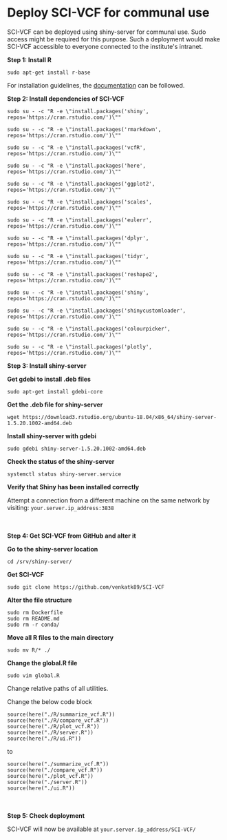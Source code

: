 # Deploy SCI-VCF for communal use

SCI-VCF can be deployed using shiny-server for communal use. Sudo access might be required for this purpose. Such a deployment would make SCI-VCF accessible to everyone connected to the institute's intranet.

**Step 1: Install R**

```
sudo apt-get install r-base
```

For installation guidelines, the [documentation](https://cran.r-project.org/) can be followed. 


**Step 2: Install dependencies of SCI-VCF**

```
sudo su - -c "R -e \"install.packages('shiny', repos='https://cran.rstudio.com/')\""
```
```
sudo su - -c "R -e \"install.packages('rmarkdown', repos='https://cran.rstudio.com/')\""
```
```
sudo su - -c "R -e \"install.packages('vcfR', repos='https://cran.rstudio.com/')\""
```
```
sudo su - -c "R -e \"install.packages('here', repos='https://cran.rstudio.com/')\""
```
```
sudo su - -c "R -e \"install.packages('ggplot2', repos='https://cran.rstudio.com/')\""
```
```
sudo su - -c "R -e \"install.packages('scales', repos='https://cran.rstudio.com/')\""
```
```
sudo su - -c "R -e \"install.packages('eulerr', repos='https://cran.rstudio.com/')\""
```
```
sudo su - -c "R -e \"install.packages('dplyr', repos='https://cran.rstudio.com/')\""
```
```
sudo su - -c "R -e \"install.packages('tidyr', repos='https://cran.rstudio.com/')\""
```
```
sudo su - -c "R -e \"install.packages('reshape2', repos='https://cran.rstudio.com/')\""
```
```
sudo su - -c "R -e \"install.packages('shiny', repos='https://cran.rstudio.com/')\""
```
```
sudo su - -c "R -e \"install.packages('shinycustomloader', repos='https://cran.rstudio.com/')\""
```
```
sudo su - -c "R -e \"install.packages('colourpicker', repos='https://cran.rstudio.com/')\""
```
```
sudo su - -c "R -e \"install.packages('plotly', repos='https://cran.rstudio.com/')\""

```

**Step 3: Install shiny-server**

**Get gdebi to install .deb files**
```
sudo apt-get install gdebi-core
```

**Get the .deb file for shiny-server**
```
wget https://download3.rstudio.org/ubuntu-18.04/x86_64/shiny-server-1.5.20.1002-amd64.deb
```

**Install shiny-server with gdebi**
```
sudo gdebi shiny-server-1.5.20.1002-amd64.deb
```

**Check the status of the shiny-server**
```
systemctl status shiny-server.service
```


**Verify that Shiny has been installed correctly**

Attempt a connection from a different machine on the same network by visiting: ```your.server.ip_address:3838```

<br><br>
**Step 4: Get SCI-VCF from GitHub and alter it**

**Go to the shiny-server location**
```
cd /srv/shiny-server/ 
```


**Get SCI-VCF**
```
sudo git clone https://github.com/venkatk89/SCI-VCF
```


**Alter the file structure**
```
sudo rm Dockerfile
sudo rm README.md
sudo rm -r conda/
```


**Move all R files to the main directory**
```
sudo mv R/* ./
```

**Change the global.R file**
```
sudo vim global.R
```

Change relative paths of all utilities. 

Change the below code block 
```
source(here("./R/summarize_vcf.R"))
source(here("./R/compare_vcf.R"))
source(here("./R/plot_vcf.R"))
source(here("./R/server.R"))
source(here("./R/ui.R"))
```

to

```
source(here("./summarize_vcf.R"))
source(here("./compare_vcf.R"))
source(here("./plot_vcf.R"))
source(here("./server.R"))
source(here("./ui.R"))
```

<br><br>
**Step 5: Check deployment**

SCI-VCF will now be available at ```your.server.ip_address/SCI-VCF/```